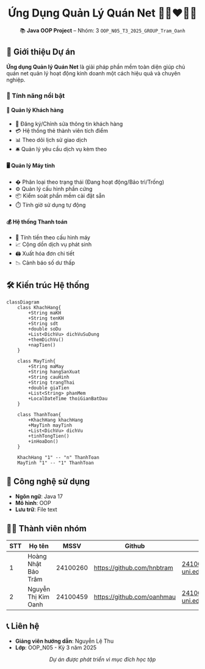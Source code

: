 

<h1 align="center">Ứng Dụng Quản Lý Quán Net 👩🏻‍❤️‍👩🏻 </h1>
<p align="center">
  📚 <strong>Java OOP Project</strong> – Nhóm: 3 <code>OOP_N05_T3_2025_GROUP_Tram_Oanh</code><br>


## 📍 Giới thiệu Dự án

**Ứng dụng Quản lý Quán Net** là giải pháp phần mềm toàn diện giúp chủ quán net quản lý hoạt động kinh doanh một cách hiệu quả và chuyên nghiệp.

### 🌟 Tính năng nổi bật

#### 👤 Quản lý Khách hàng
- 📝 Đăng ký/Chỉnh sửa thông tin khách hàng
- 💳 Hệ thống thẻ thành viên tích điểm
- 📊 Theo dõi lịch sử giao dịch
- 🛎️ Quản lý yêu cầu dịch vụ kèm theo

#### 🖥️ Quản lý Máy tính
- � Phân loại theo trạng thái (Đang hoạt động/Bảo trì/Trống)
- ⚙️ Quản lý cấu hình phần cứng
- 📦 Kiểm soát phần mềm cài đặt sẵn
- ⏱️ Tính giờ sử dụng tự động

#### 💰 Hệ thống Thanh toán
- 🧮 Tính tiền theo cấu hình máy
- 📈 Cộng dồn dịch vụ phát sinh
- 🖨️ Xuất hóa đơn chi tiết
- 📉 Cảnh báo số dư thấp

## 🛠️ Kiến trúc Hệ thống

```mermaid
classDiagram
    class KhachHang{
        +String maKH
        +String tenKH
        +String sdt
        +double soDu
        +List<DichVu> dichVuSuDung
        +themDichVu()
        +napTien()
    }
    
    class MayTinh{
        +String maMay
        +String hangSanXuat
        +String cauHinh
        +String trangThai
        +double giaTien
        +List<String> phanMem
        +LocalDateTime thoiGianBatDau
    }
    
    class ThanhToan{
        +KhachHang khachHang
        +MayTinh mayTinh
        +List<DichVu> dichVu
        +tinhTongTien()
        +inHoaDon()
    }
    
    KhachHang "1" -- "n" ThanhToan
    MayTinh "1" -- "1" ThanhToan
```

## 🚀 Công nghệ sử dụng
- **Ngôn ngữ**: Java 17
- **Mô hình**: OOP 
- **Lưu trữ**: File text 

## 👩‍💻 Thành viên nhóm
| STT | Họ tên | MSSV | Github | Liên hệ |
|-----|--------|------|---------|-----------|
| 1 | Hoàng Nhật Bảo Trâm | 24100260 | https://github.com/hnbtram | 24100260@st.phenikaa-uni.edu.vn |
| 2 | Nguyễn Thị Kim Oanh | 24100459 | https://github.com/oanhmau | 24100459@st.phenikaa-uni.edu.vn |

## 📞 Liên hệ
- **Giảng viên hướng dẫn**: Nguyễn Lệ Thu
- **Lớp**: OOP_N05 - Kỳ 3 năm 2025

<p align="center">
  <em>Dự án được phát triển vì mục đích học tập</em>
</p>
